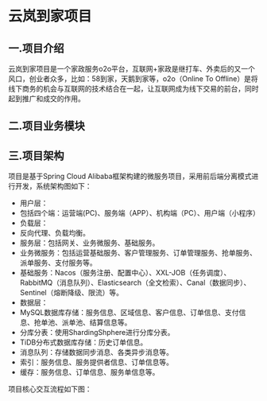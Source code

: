 # 云岚到家项目

## 一.项目介绍

云岚到家项目是一个家政服务o2o平台，互联网+家政是继打车、外卖后的又一个风口，创业者众多，比如：58到家，天鹅到家等，o2o（Online To Offline）是将线下商务的机会与互联网的技术结合在一起，让互联网成为线下交易的前台，同时起到推广和成交的作用。

## 二.项目业务模块

[](https://github.com/LYT0905/yldj/blob/main/img/%E5%B0%8F%E6%99%BA%E5%B8%AE%E7%BB%93%E6%9E%84%E5%9B%BE%402x.png)

## 三.项目架构

项目是基于Spring Cloud Alibaba框架构建的微服务项目，采用前后端分离模式进行开发，系统架构图如下：
[](https://github.com/LYT0905/yldj/blob/main/img/image.png)

- 用户层：
- 包括四个端：运营端(PC)、服务端（APP）、机构端（PC）、用户端（小程序）
- 负载层：
- 反向代理、负载均衡。
- 服务层：包括网关、业务微服务、基础服务。
- 业务微服务：包括运营基础服务、客户管理服务、订单管理服务、抢单服务、派单服务、支付服务等。
- 基础服务：Nacos（服务注册、配置中心）、XXL-JOB（任务调度）、RabbitMQ（消息队列）、Elasticsearch（全文检索）、Canal（数据同步）、Sentinel（熔断降级、限流）等。
- 数据层：
- MySQL数据库存储：服务信息、区域信息、客户信息、订单信息、支付信息、抢单池、派单池、结算信息等。
- 分库分表：使用ShardingShphere进行分库分表。
- TiDB分布式数据库存储：历史订单信息。
- 消息队列：存储数据同步消息、各类异步消息等。
- 索引：服务信息、服务提供者信息、订单信息等。
- 缓存：服务信息、订单信息、服务单信息等。

项目核心交互流程如下图：
[](https://github.com/LYT0905/yldj/blob/main/img/img.png)
​
